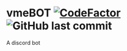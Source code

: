 # vmeBOT [![CodeFactor](https://www.codefactor.io/repository/github/risgar/vmebot/badge)](https://www.codefactor.io/repository/github/risgar/vmebot) ![GitHub last commit](https://img.shields.io/github/last-commit/RisGar/vmeBOT)
A discord bot
